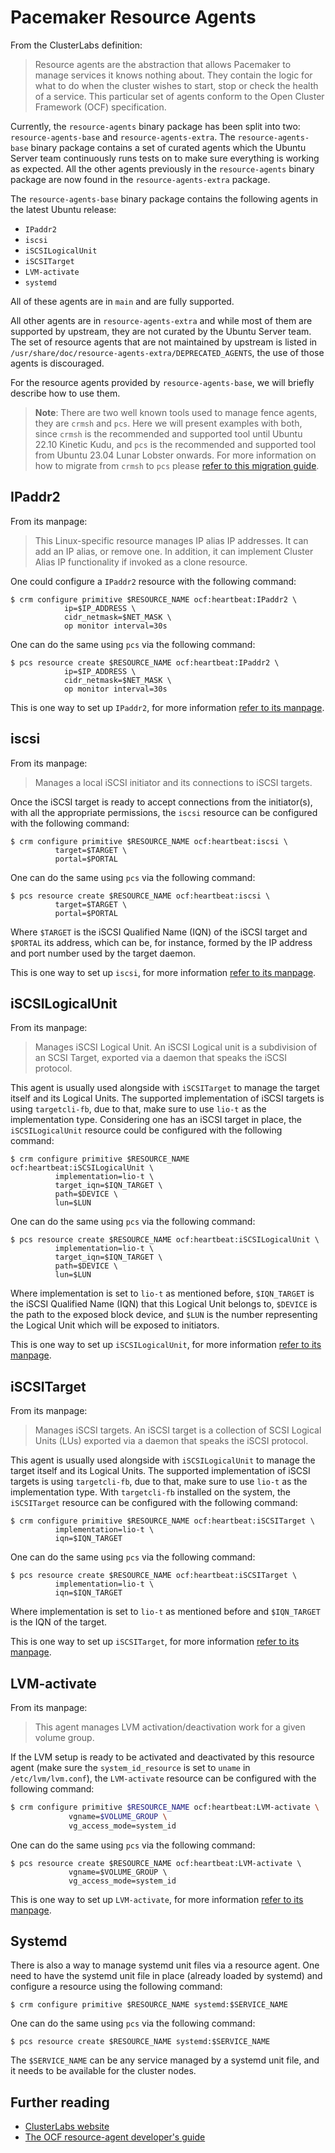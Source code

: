 # Pacemaker Resource Agents


From the ClusterLabs definition:

> Resource agents are the abstraction that allows Pacemaker to manage services it knows nothing about. They contain the logic for what to do when the cluster wishes to start, stop or check the health of a service. This particular set of agents conform to the Open Cluster Framework (OCF) specification.

Currently, the `resource-agents` binary package has been split into two: `resource-agents-base` and `resource-agents-extra`. The `resource-agents-base` binary package contains a set of curated agents which the Ubuntu Server team continuously runs tests on to make sure everything is working as expected. All the other agents previously in the `resource-agents` binary package are now found in the `resource-agents-extra` package.

The `resource-agents-base` binary package contains the following agents in the latest Ubuntu release:

* `IPaddr2`
* `iscsi`
* `iSCSILogicalUnit`
* `iSCSITarget`
* `LVM-activate`
* `systemd`

All of these agents are in `main` and are fully supported.

All other agents are in `resource-agents-extra` and while most of them are supported by upstream, they are not curated by the Ubuntu Server team. The set of resource agents that are not maintained by upstream is listed in `/usr/share/doc/resource-agents-extra/DEPRECATED_AGENTS`, the use of those agents is discouraged.

For the resource agents provided by `resource-agents-base`, we will briefly describe how to use them.

> **Note**:
> There are two well known tools used to manage fence agents, they are `crmsh` and `pcs`. Here we will present examples with both, since `crmsh` is the recommended and supported tool until Ubuntu 22.10 Kinetic Kudu, and `pcs` is the recommended and supported tool from Ubuntu 23.04 Lunar Lobster onwards. For more information on how to migrate from `crmsh` to `pcs` please [refer to this migration guide](../reference/migrate-from-crmsh-to-pcs.md).

## IPaddr2

From its manpage:

> This Linux-specific resource manages IP alias IP addresses. It can add an IP alias, or remove one. In addition, it can implement Cluster Alias IP functionality if invoked as a clone resource.

One could configure a `IPaddr2` resource with the following command:

```
$ crm configure primitive $RESOURCE_NAME ocf:heartbeat:IPaddr2 \
            ip=$IP_ADDRESS \
            cidr_netmask=$NET_MASK \
            op monitor interval=30s
```

One can do the same using `pcs` via the following command:

```
$ pcs resource create $RESOURCE_NAME ocf:heartbeat:IPaddr2 \
            ip=$IP_ADDRESS \
            cidr_netmask=$NET_MASK \
            op monitor interval=30s
```

This is one way to set up `IPaddr2`, for more information [refer to its manpage](https://manpages.ubuntu.com/manpages/man7/ocf_heartbeat_IPaddr2.7.html).

## iscsi

From its manpage:

> Manages a local iSCSI initiator and its connections to iSCSI targets.

Once the iSCSI target is ready to accept connections from the initiator(s), with all the appropriate permissions, the `iscsi` resource can be configured with the following command:

```
$ crm configure primitive $RESOURCE_NAME ocf:heartbeat:iscsi \
          target=$TARGET \
          portal=$PORTAL
```

One can do the same using `pcs` via the following command:

```
$ pcs resource create $RESOURCE_NAME ocf:heartbeat:iscsi \
          target=$TARGET \
          portal=$PORTAL
```

Where `$TARGET` is the iSCSI Qualified Name (IQN) of the iSCSI target and `$PORTAL` its address, which can be, for instance, formed by the IP address and port number used by the target daemon.

This is one way to set up `iscsi`, for more information [refer to its manpage](https://manpages.ubuntu.com/manpages/en/man7/ocf_heartbeat_iscsi.7.html).

## iSCSILogicalUnit

From its manpage:

> Manages iSCSI Logical Unit. An iSCSI Logical unit is a subdivision of an SCSI Target, exported via a daemon that speaks the iSCSI protocol.

This agent is usually used alongside with `iSCSITarget` to manage the target itself and its Logical Units. The supported implementation of iSCSI targets is using `targetcli-fb`, due to that, make sure to use `lio-t` as the implementation type. Considering one has an iSCSI target in place, the `iSCSILogicalUnit` resource could be configured with the following command:

```
$ crm configure primitive $RESOURCE_NAME ocf:heartbeat:iSCSILogicalUnit \
          implementation=lio-t \
          target_iqn=$IQN_TARGET \
          path=$DEVICE \
          lun=$LUN
```

One can do the same using `pcs` via the following command:

```
$ pcs resource create $RESOURCE_NAME ocf:heartbeat:iSCSILogicalUnit \
          implementation=lio-t \
          target_iqn=$IQN_TARGET \
          path=$DEVICE \
          lun=$LUN
```

Where implementation is set to `lio-t` as mentioned before, `$IQN_TARGET` is the iSCSI Qualified Name (IQN) that this Logical Unit belongs to, `$DEVICE` is the path to the exposed block device, and `$LUN` is the number representing the Logical Unit which will be exposed to initiators.

This is one way to set up `iSCSILogicalUnit`, for more information [refer to its manpage](https://manpages.ubuntu.com/manpages/man7/ocf_heartbeat_iSCSILogicalUnit.7.html).

## iSCSITarget

From its manpage:

> Manages iSCSI targets. An iSCSI target is a collection of SCSI Logical Units (LUs) exported via a daemon that speaks the iSCSI protocol.

This agent is usually used alongside with `iSCSILogicalUnit` to manage the target itself and its Logical Units. The supported implementation of iSCSI targets is using `targetcli-fb`, due to that, make sure to use `lio-t` as the implementation type. With `targetcli-fb` installed on the system, the `iSCSITarget` resource can be configured with the following command:

```
$ crm configure primitive $RESOURCE_NAME ocf:heartbeat:iSCSITarget \
          implementation=lio-t \
          iqn=$IQN_TARGET
```

One can do the same using `pcs` via the following command:

```
$ pcs resource create $RESOURCE_NAME ocf:heartbeat:iSCSITarget \
          implementation=lio-t \
          iqn=$IQN_TARGET
```

Where implementation is set to `lio-t` as mentioned before and `$IQN_TARGET` is the IQN of the target.

This is one way to set up `iSCSITarget`, for more information [refer to its manpage](https://manpages.ubuntu.com/manpages/man7/ocf_heartbeat_iSCSITarget.7.html).

## LVM-activate

From its manpage:

> This agent manages LVM activation/deactivation work for a given volume group.

If the LVM setup is ready to be activated and deactivated by this resource agent (make sure the `system_id_resource` is set to `uname` in `/etc/lvm/lvm.conf`), the `LVM-activate` resource can be configured with the following command:

```bash
$ crm configure primitive $RESOURCE_NAME ocf:heartbeat:LVM-activate \
             vgname=$VOLUME_GROUP \
             vg_access_mode=system_id
```

One can do the same using `pcs` via the following command:

```
$ pcs resource create $RESOURCE_NAME ocf:heartbeat:LVM-activate \
             vgname=$VOLUME_GROUP \
             vg_access_mode=system_id
```

This is one way to set up `LVM-activate`, for more information [refer to its manpage](https://manpages.ubuntu.com/manpages/en/man7/ocf_heartbeat_LVM-activate.7.html).

## Systemd

There is also a way to manage systemd unit files via a resource agent. One need to have the systemd unit file in place (already loaded by systemd) and configure a resource using the following command:

```
$ crm configure primitive $RESOURCE_NAME systemd:$SERVICE_NAME
```

One can do the same using `pcs` via the following command:

```
$ pcs resource create $RESOURCE_NAME systemd:$SERVICE_NAME
```

The `$SERVICE_NAME` can be any service managed by a systemd unit file, and it needs to be available for the cluster nodes.

## Further reading

* [ClusterLabs website](http://www.clusterlabs.org/)
* [The OCF resource-agent developer's guide](https://github.com/ClusterLabs/resource-agents/blob/master/doc/dev-guides/ra-dev-guide.asc)
